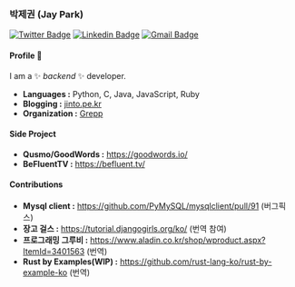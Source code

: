 ### 박제권 (Jay Park)
[![Twitter Badge](https://img.shields.io/badge/-Jay_Park-1ca0f1?style=flat-square&logo=twitter&logoColor=white&link=https://twitter.com/jinto)](https://twitter.com/jinto)  [![Linkedin Badge](https://img.shields.io/badge/-Jay_Park-blue?style=flat-square&logo=Linkedin&logoColor=white&link=https://www.linkedin.com/in/jaykwonpark//)](https://www.linkedin.com/in/jaykwonpark/) [![Gmail Badge](https://img.shields.io/badge/-jaypark@gmail.com-c14438?style=flat-square&logo=Gmail&logoColor=white&link=mailto:jaypark@gmail.com)](mailto:jaypark@gmail.com)


#### Profile 👋

I am a ✨ _backend_ ✨ developer.

-  **Languages :** Python, C, Java, JavaScript, Ruby
-  **Blogging :** [jinto.pe.kr](http://jinto.pe.kr)
-  **Organization :** [Grepp](http://grepp.co)


#### Side Project

-  **Qusmo/GoodWords :** https://goodwords.io/
-  **BeFluentTV :** https://befluent.tv/

#### Contributions

-  **Mysql client :** https://github.com/PyMySQL/mysqlclient/pull/91 (버그픽스)
-  **장고 걸스 :** https://tutorial.djangogirls.org/ko/ (번역 참여)
-  **프로그래밍 그루비 :** https://www.aladin.co.kr/shop/wproduct.aspx?ItemId=3401563 (번역)
-  **Rust by Examples(WIP) :** https://github.com/rust-lang-ko/rust-by-example-ko (번역)


<!--
- 🔭 I’m currently working on ...
- 🌱 I’m currently learning ...
- 👯 I’m looking to collaborate on ...
- 🤔 I’m looking for help with ...
- 💬 Ask me about ...
- 📫 How to reach me: ...
- 😄 Pronouns: ...
- ⚡ Fun fact: ...
-->
